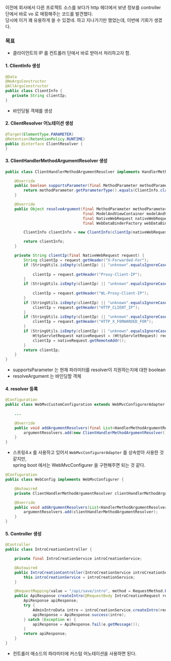 이전에 회사에서 다른 프로젝트 소스를 보다가 http 헤더에서 보낸 정보를 controller 단에서 바로 vo 로 매핑해주는 코드를 발견했다.  
당시에 이거 꽤 유용하게 쓸 수 있겠네. 하고 지나가기만 했었는데, 이번에 기회가 생겼다.

### 목표
- 클라이언트의 IP 를 컨트롤러 단에서 바로 받아서 처리하고자 함.

#### 1. ClientInfo 생성

```java
@Data
@NoArgsConstructor
@AllArgsConstructor
public class ClientInfo {
   private String clientIp;
}
```

- 바인딩될 객체를 생성

#### 2. ClientResolver 어노테이션 생성

```java
@Target(ElementType.PARAMETER)
@Retention(RetentionPolicy.RUNTIME)
public @interface ClientResolver {
}
```

#### 3. ClientHandlerMethodArgumentResolver 생성

```java
public class ClientHandlerMethodArgumentResolver implements HandlerMethodArgumentResolver {

    @Override
    public boolean supportsParameter(final MethodParameter methodParameter) {
        return methodParameter.getParameterType().equals(ClientInfo.class);
    }

    @Override
    public Object resolveArgument(final MethodParameter methodParameter,
                                  final ModelAndViewContainer modelAndViewContainer,
                                  final NativeWebRequest nativeWebRequest,
                                  final WebDataBinderFactory webDataBinderFactory) throws Exception {

        ClientInfo clientInfo = new ClientInfo(clientIp(nativeWebRequest));

        return clientInfo;
    }

    private String clientIp(final NativeWebRequest request) {
        String clientIp = request.getHeader("X-Forwarded-For");
        if (StringUtils.isEmpty(clientIp) || "unknown".equalsIgnoreCase(clientIp)) {
     
            clientIp = request.getHeader("Proxy-Client-IP");
        }
        if (StringUtils.isEmpty(clientIp) || "unknown".equalsIgnoreCase(clientIp)) {
     
            clientIp = request.getHeader("WL-Proxy-Client-IP");
        }
        if (StringUtils.isEmpty(clientIp) || "unknown".equalsIgnoreCase(clientIp)) {
            clientIp = request.getHeader("HTTP_CLIENT_IP");
        }
        if (StringUtils.isEmpty(clientIp) || "unknown".equalsIgnoreCase(clientIp)) {
            clientIp = request.getHeader("HTTP_X_FORWARDED_FOR");
        }
        if (StringUtils.isEmpty(clientIp) || "unknown".equalsIgnoreCase(clientIp)) {
            HttpServletRequest nativeRequest = (HttpServletRequest) request.getNativeRequest();
            clientIp = nativeRequest.getRemoteAddr();
        }
        return clientIp;
    }
}
```

- supportsParameter 는 현재 파라미터를 resolver이 지원하는지에 대한 boolean
- resolveArgument 는 바인딩할 객체

#### 4. resolver 등록
```java
@Configuration
public class WebMvcCustomConfiguration extends WebMvcConfigurerAdapter {

	...
	
    @Override
	public void addArgumentResolvers(final List<HandlerMethodArgumentResolver> argumentResolvers) {
		argumentResolvers.add(new ClientHandlerMethodArgumentResolver());
	}
}
```

- 스프링4.x 를 사용하고 있어서 `WebMvcConfigurerAdapter` 를 상속받아 사용한 것 같지만,   
spring boot 에서는 WebMvcConfigurer 을 구현해주면 되는 것 같다.

```java
@Configuration
public class WebConfig implements WebMvcConfigurer {

    @Autowired
    private ClientHandlerMethodArgumentResolver clientHandlerMethodArgumentResolver;

    @Override
    public void addArgumentResolvers(List<HandlerMethodArgumentResolver> argumentResolvers) {
        argumentResolvers.add(clientHandlerMethodArgumentResolver);
    }
}
```


#### 5. Controller 생성

```java
@Controller
public class IntroCreationController {

    private final IntroCreationService introCreationService;

    @Autowired
    public IntroCreationController(IntroCreationService introCreationService) {
        this.introCreationService = introCreationService;
    }

    @RequestMapping(value = "/api/save/intro", method = RequestMethod.POST)
    public ApiResponse createIntro(@RequestBody IntroCreationRequest request, @ClientResolver ClientInfo clientInfo) {
        ApiResponse apiResponse;
        try {
            AdminIntroData intro = introCreationService.createIntro(request, clientInfo);
            apiResponse = ApiResponse.success(intro);
        } catch (Exception e) {
            apiResponse = ApiResponse.fail(e.getMessage());
        }
        return apiResponse;
    }
}
```

- 컨트롤러 매소드의 파라미터에 커스텀 어노테이션을 사용하면 된다.

